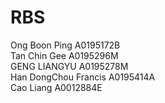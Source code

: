 # RBS

Ong Boon Ping A0195172B<br/>
Tan Chin Gee A0195296M<br/>
GENG LIANGYU A0195278M<br/>
Han DongChou Francis A0195414A<br/>
Cao Liang A0012884E<br/>
